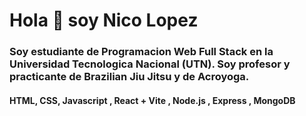 <div>
  <h1 aling:"center"> Hola 👋 soy Nico Lopez</h1>
  <h3 aling:"center">Soy estudiante de Programacion Web Full Stack en la Universidad Tecnologica Nacional (UTN). Soy profesor y practicante de Brazilian Jiu Jitsu y de Acroyoga.</h3>
  <h4 aling:"center"> HTML, CSS, Javascript , React + Vite , Node.js , Express , MongoDB </h4>
</div>

<div>
  <a href="https://www.instagram.com/nicolopezbjj/">
     </a>
</div>
